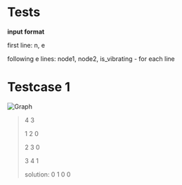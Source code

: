 Tests
========
**input format**

first line: n, e

following e lines: node1, node2, is_vibrating - for each line

Testcase 1
========
![Graph](https://i.ibb.co/Cw87yQs/graph.png)
>
>4 3
>
>1 2 0
>
>2 3 0
>
>3 4 1
>
>solution: 0 1 0 0
